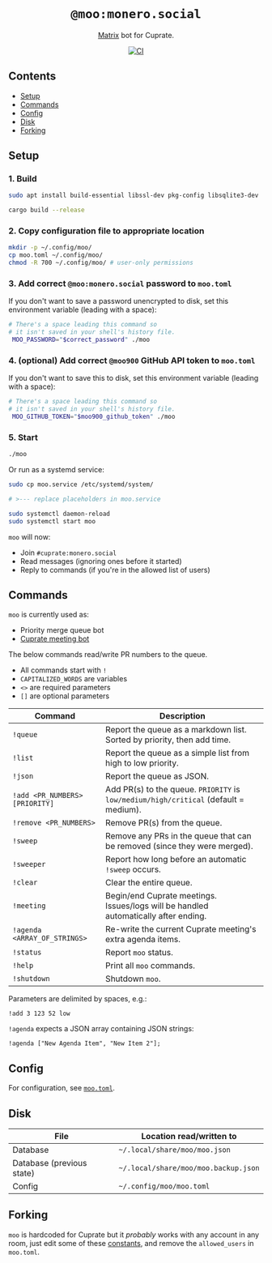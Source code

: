 <div align="center">

# `@moo:monero.social`

[Matrix](https://matrix.org) bot for Cuprate.

[![CI](https://github.com/Cuprate/moo/actions/workflows/ci.yml/badge.svg)](https://github.com/Cuprate/moo/actions/workflows/ci.yml)

</div>

## Contents
- [Setup](#setup)
- [Commands](#commands)
- [Config](#config)
- [Disk](#disk)
- [Forking](#forking)

## Setup
### 1. Build
```bash
sudo apt install build-essential libssl-dev pkg-config libsqlite3-dev
```

```bash
cargo build --release
```

### 2. Copy configuration file to appropriate location
```bash
mkdir -p ~/.config/moo/
cp moo.toml ~/.config/moo/
chmod -R 700 ~/.config/moo/ # user-only permissions
```

### 3. Add correct `@moo:monero.social` password to `moo.toml`
If you don't want to save a password unencrypted to disk, set this environment variable (leading with a space):
```bash
# There's a space leading this command so
# it isn't saved in your shell's history file.
 MOO_PASSWORD="$correct_password" ./moo
```

### 4. (optional) Add correct `@moo900` GitHub API token to `moo.toml`
If you don't want to save this to disk, set this environment variable (leading with a space):
```bash
# There's a space leading this command so
# it isn't saved in your shell's history file.
 MOO_GITHUB_TOKEN="$moo900_github_token" ./moo
```

### 5. Start
```bash
./moo
```

Or run as a systemd service:
```bash
sudo cp moo.service /etc/systemd/system/

# >--- replace placeholders in moo.service

sudo systemctl daemon-reload
sudo systemctl start moo
```

`moo` will now:
- Join `#cuprate:monero.social`
- Read messages (ignoring ones before it started)
- Reply to commands (if you're in the allowed list of users)

## Commands
`moo` is currently used as:
- Priority merge queue bot
- [Cuprate meeting bot](https://github.com/monero-project/meta/issues)

The below commands read/write PR numbers to the queue.

- All commands start with `!`
- `CAPITALIZED_WORDS` are variables
- `<>` are required parameters
- `[]` are optional parameters

| Command                        | Description |
|--------------------------------|-------------|
| `!queue`                       | Report the queue as a markdown list. Sorted by priority, then add time.
| `!list`                        | Report the queue as a simple list from high to low priority.
| `!json`                        | Report the queue as JSON.
| `!add <PR_NUMBERS> [PRIORITY]` | Add PR(s) to the queue. `PRIORITY` is `low/medium/high/critical` (default = medium).
| `!remove <PR_NUMBERS>`         | Remove PR(s) from the queue.
| `!sweep`                       | Remove any PRs in the queue that can be removed (since they were merged).
| `!sweeper`                     | Report how long before an automatic `!sweep` occurs.
| `!clear`                       | Clear the entire queue.
| `!meeting`                     | Begin/end Cuprate meetings. Issues/logs will be handled automatically after ending.
| `!agenda <ARRAY_OF_STRINGS>`   | Re-write the current Cuprate meeting's extra agenda items.
| `!status`                      | Report `moo` status.
| `!help`                        | Print all `moo` commands.
| `!shutdown`                    | Shutdown `moo`.

Parameters are delimited by spaces, e.g.:
```
!add 3 123 52 low
```
`!agenda` expects a JSON array containing JSON strings:
```
!agenda ["New Agenda Item", "New Item 2"];
```

## Config
For configuration, see [`moo.toml`](moo.toml).

## Disk
| File                      | Location read/written to |
|---------------------------|--------------------------|
| Database                  | `~/.local/share/moo/moo.json`
| Database (previous state) | `~/.local/share/moo/moo.backup.json`
| Config                    | `~/.config/moo/moo.toml`

## Forking
`moo` is hardcoded for Cuprate but it _probably_ works with any account in any room, just edit some of these [constants](https://github.com/Cuprate/moo/blob/2e2be1abecfac8c75a5a1942dae1f40d880f4756/src/constants.rs), and remove the `allowed_users` in `moo.toml`.
